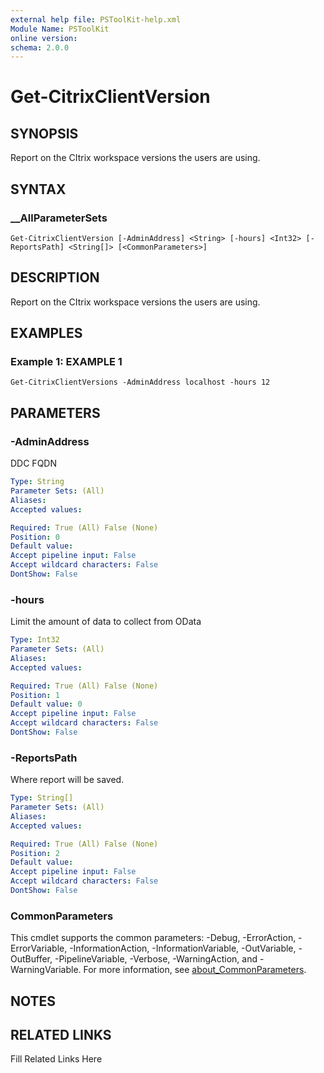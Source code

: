```yaml
---
external help file: PSToolKit-help.xml
Module Name: PSToolKit
online version: 
schema: 2.0.0
---
```


# Get-CitrixClientVersion

## SYNOPSIS

Report on the CItrix workspace versions the users are using.

## SYNTAX

### __AllParameterSets

```
Get-CitrixClientVersion [-AdminAddress] <String> [-hours] <Int32> [-ReportsPath] <String[]> [<CommonParameters>]
```

## DESCRIPTION

Report on the CItrix workspace versions the users are using.


## EXAMPLES

### Example 1: EXAMPLE 1

```
Get-CitrixClientVersions -AdminAddress localhost -hours 12
```








## PARAMETERS

### -AdminAddress

DDC FQDN

```yaml
Type: String
Parameter Sets: (All)
Aliases: 
Accepted values: 

Required: True (All) False (None)
Position: 0
Default value: 
Accept pipeline input: False
Accept wildcard characters: False
DontShow: False
```

### -hours

Limit the amount of data to collect from OData

```yaml
Type: Int32
Parameter Sets: (All)
Aliases: 
Accepted values: 

Required: True (All) False (None)
Position: 1
Default value: 0
Accept pipeline input: False
Accept wildcard characters: False
DontShow: False
```

### -ReportsPath

Where report will be saved.

```yaml
Type: String[]
Parameter Sets: (All)
Aliases: 
Accepted values: 

Required: True (All) False (None)
Position: 2
Default value: 
Accept pipeline input: False
Accept wildcard characters: False
DontShow: False
```


### CommonParameters

This cmdlet supports the common parameters: -Debug, -ErrorAction, -ErrorVariable, -InformationAction, -InformationVariable, -OutVariable, -OutBuffer, -PipelineVariable, -Verbose, -WarningAction, and -WarningVariable. For more information, see [about_CommonParameters](http://go.microsoft.com/fwlink/?LinkID=113216).

## NOTES



## RELATED LINKS

Fill Related Links Here

